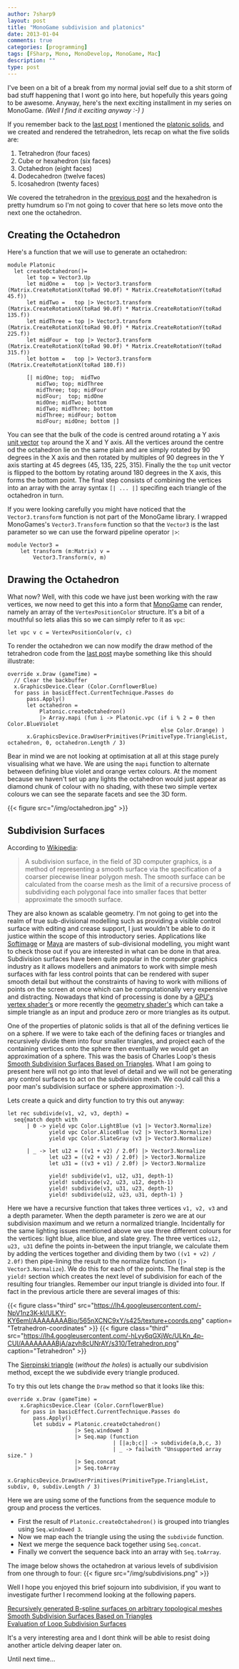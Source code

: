```yaml
---
author: 7sharp9
layout: post
title: "MonoGame subdivision and platonics"
date: 2013-01-04
comments: true
categories: [programming]
tags: [FSharp, Mono, MonoDevelop, MonoGame, Mac]
description: ""
type: post
---
```

I've been on a bit of a break from my normal jovial self due to a shit storm of bad stuff happening that I wont go into here, but hopefully this years going to be awesome.  Anyway, here's the next exciting installment in my series on MonoGame.   *(Well I find it exciting anyway :-) )*  
<!-- more -->
If you remember back to the [last post][3] I mentioned the [platonic solids][1], and we created and rendered the tetrahedron, lets recap on what the five solids are:  

1. Tetrahedron (four faces)
2. Cube or hexahedron (six faces)
3. Octahedron (eight faces)
4. Dodecahedron (twelve faces)
5. Icosahedron (twenty faces)  

We covered the tetrahedron in the [previous post][3] and the hexahedron is pretty humdrum so I'm not going to cover that here so lets move onto the next one the octahedron.   

## Creating the Octahedron
  
Here's a function that we will use to generate an octahedron:  

```
module Platonic
  let createOctahedron()=    
      let top = Vector3.Up
      let midOne =   top |> Vector3.transform (Matrix.CreateRotationX(toRad 90.0f) * Matrix.CreateRotationY(toRad 45.f))
      let midTwo =   top |> Vector3.transform (Matrix.CreateRotationX(toRad 90.0f) * Matrix.CreateRotationY(toRad 135.f))
      let midThree = top |> Vector3.transform (Matrix.CreateRotationX(toRad 90.0f) * Matrix.CreateRotationY(toRad 225.f))
      let midFour =  top |> Vector3.transform (Matrix.CreateRotationX(toRad 90.0f) * Matrix.CreateRotationY(toRad 315.f))
      let bottom =   top |> Vector3.transform (Matrix.CreateRotationX(toRad 180.f))
      
      [| midOne; top;  midTwo
         midTwo; top; midThree
         midThree; top; midFour
         midFour;  top; midOne 
         midOne; midTwo; bottom
         midTwo; midThree; bottom
         midThree; midFour; bottom
         midFour; midOne; bottom |]
```

You can see that the bulk of the code is centred around rotating a Y axis [unit vector][4] `top` around the X and Y axis.  All the vertices around the centre od the octahedron lie on the same plain and are simply rotated by 90 degrees in the X axis and then rotated by multiples of 90 degrees in the Y axis starting at 45 degrees (45, 135, 225, 315).  Finally the the `top` unit vector is flipped to the bottom by rotating around 180 degrees in the X axis, this forms the bottom point.  The final step consists of combining the vertices into an array with the array syntax `[| ... |]` specifing each triangle of the octahedron in turn.  

If you were looking carefully you might have noticed that the `Vector3.transform` function is not part of the MonoGame library.  I wrapped MonoGames's `Vector3.Transform` function so that the `Vector3` is the last parameter so we can use the forward pipeline operator `|>`:

```
module Vector3 =
    let transform (m:Matrix) v = 
        Vector3.Transform(v, m)
```

## Drawing the Octahedron
What now?  Well, with this code we have just been working with the raw vertices, we now need to get this into a form that [MonoGame][2] can render, namely an array of the `VertexPositionColor` structure.  It's a bit of a mouthful so lets alias this so we can simply refer to it as `vpc`:  

```
let vpc v c = VertexPositionColor(v, c)
```

To render the octahedron we can now modify the draw method of the tetrahedron code from the [last post][3] maybe something like this should illustrate:  

```
override x.Draw (gameTime) =
  // Clear the backbuffer
  x.GraphicsDevice.Clear (Color.CornflowerBlue)
  for pass in basicEffect.CurrentTechnique.Passes do
      pass.Apply()
      let octahedron = 
          Platonic.createOctahedron() 
          |> Array.mapi (fun i -> Platonic.vpc (if i % 2 = 0 then Color.BlueViolet
                                                else Color.Orange) )
      x.GraphicsDevice.DrawUserPrimitives(PrimitiveType.TriangleList, octahedron, 0, octahedron.Length / 3)
```

Bear in mind we are not looking at optimisation at all at this stage purely visualising what we have.  We are using the `mapi` function to alternate between defining blue violet and orange vertex colours.  At the moment because we haven't set up any lights the octahedron would just appear as diamond chunk of colour with no shading, with these two simple vertex colours we can see the separate facets and see the 3D form.

{{< figure src="/img/octahedron.jpg" >}}

## Subdivision Surfaces

According to [Wikipedia][5]:  

>A subdivision surface, in the field of 3D computer graphics, is a method of representing a smooth surface via the specification of a coarser piecewise linear polygon mesh. The smooth surface can be calculated from the coarse mesh as the limit of a recursive process of subdividing each polygonal face into smaller faces that better approximate the smooth surface.

They are also known as scalable geometry.  I'm not going to get into the realm of true sub-divisional modelling such as providing a visible control surface with editing and crease support, I just wouldn't be able to do it justice within the scope of this introductory series.  Applications like [Softimage][7] or [Maya][6] are masters of sub-divisional modelling, you might want to check those out if you are interested in what can be done in that area.  Subdivision surfaces have been quite popular in the computer graphics industry as it allows modellers and animators to work with simple mesh surfaces with far less control points that can be rendered with super smooth detail but without the constraints of having to work with millions of points on the screen at once which can be computationally very expensive and distracting.  Nowadays that kind of processing is done by a [GPU's][13] [vertex shader's][11] or more recently the [geometry shader's][12] which can take a simple triangle as an input and produce zero or more triangles as its output.  

One of the properties of platonic solids is that all of the defining vertices lie on a sphere.  If we were to take each of the defining faces or triangles and recursively divide them into four smaller triangles, and project each of the containing vertices onto the sphere then eventually we would get an approximation of a sphere.  This was the basis of Charles Loop's thesis [Smooth Subdivision Surfaces Based on Triangles][9].  What I am going to present here will not go into that level of detail and we will not be generating any control surfaces to act on the subdivision mesh.  We could call this a poor man's subdivision surface or sphere approximation :-).  

Lets create a quick and dirty function to try this out anyway:

```
let rec subdivide(v1, v2, v3, depth) =
  seq{match depth with
      | 0 -> yield vpc Color.LightBlue (v1 |> Vector3.Normalize) 
             yield vpc Color.AliceBlue (v2 |> Vector3.Normalize) 
             yield vpc Color.SlateGray (v3 |> Vector3.Normalize) 
             
      | _ -> let u12 = ((v1 + v2) / 2.0f) |> Vector3.Normalize
             let u23 = ((v2 + v3) / 2.0f) |> Vector3.Normalize
             let u31 = ((v3 + v1) / 2.0f) |> Vector3.Normalize

             yield! subdivide(v1, u12, u31, depth-1)
             yield! subdivide(v2, u23, u12, depth-1)
             yield! subdivide(v3, u31, u23, depth-1)
             yield! subdivide(u12, u23, u31, depth-1) }
```

Here we have a recursive function that takes three vertices `v1, v2, v3` and a depth parameter.   When the depth parameter is zero we are at our subdivision maximum and we return a normalized triangle.  Incidentally for the same lighting issues mentioned above we use three different colours for the vertices: light blue, alice blue, and slate grey.  The three vertices `u12, u23, u31` define the points in-between the input triangle, we calculate them by adding the vertices together and dividing them by two `((v1 + v2) / 2.0f)` then pipe-lining the result to the normalize function (`|> Vector3.Normalize`).  We do this for each of the points.  The final step is the `yield!` section which creates the next level of subdivision for each of the resulting four triangles.  Remember our input triangle is divided into four.  If fact in the previous article there are several images of this:

{{< figure class="third" src="https://lh4.googleusercontent.com/-NpV1nz3K-kI/ULKY-KY6emI/AAAAAAAABio/565nXCNC9xY/s425/texture+coords.png" caption= "Tetrahedron-coordinates" >}}
{{< figure class="third" src="https://lh4.googleusercontent.com/-hLyy6qGXjWc/ULKn_4p-CUI/AAAAAAAABjA/azvh8cUNrAY/s310/Tetrahedron.png" caption="Tetrahedron" >}}

The [Sierpinski triangle][14] (*without the holes*) is actually our subdivision method, except the we subdivide every triangle produced.   

To try this out lets change the `Draw` method so that it looks like this:  

```
override x.Draw (gameTime) =
    x.GraphicsDevice.Clear (Color.CornflowerBlue)
    for pass in basicEffect.CurrentTechnique.Passes do
        pass.Apply()
        let subdiv = Platonic.createOctahedron() 
                     |> Seq.windowed 3
                     |> Seq.map (function 
                                 | [|a;b;c|] -> subdivide(a,b,c, 3)         
                                 | _ -> failwith "Unsupported array size." )                 
                     |> Seq.concat 
                     |> Seq.toArray                                                                         
        x.GraphicsDevice.DrawUserPrimitives(PrimitiveType.TriangleList, subdiv, 0, subdiv.Length / 3)
```

Here we are using some of the functions from the sequence module to group and process the vertices.

* First the result of `Platonic.createOctahedron()` is grouped into triangles using `Seq.windowed 3`.
* Now we map each the triangle using the using the `subdivide` function.  
* Next we merge the sequence back together using `Seq.concat`.
* Finally we convert the sequence back into an array with `Seq.toArray`.  

The image below shows the octahedron at various levels of subdivision from one through to four:
{{< figure src="/img/subdivisions.png" >}}

Well I hope you enjoyed this brief sojourn into subdivision, if you want to investigate further I recommend looking at the following papers.  

[Recursively generated B-spline surfaces on arbitrary topological meshes][8]  
[Smooth Subdivision Surfaces Based on Triangles][9]  
[Evaluation of Loop Subdivision Surfaces][10]  

It's a very interesting area and I dont think will be able to resist doing another article delving deaper later on.  

Until next time...

[1]:http://en.wikipedia.org/wiki/Platonic_solid
[2]:http://www.monogame.net
[3]:https://github.com/7sharp9/PlatonicSolids
[4]:http://en.wikipedia.org/wiki/Unit_vector
[5]:http://en.wikipedia.org/wiki/Subdivision_surface
[6]:http://usa.autodesk.com/maya/
[7]:http://usa.autodesk.com/adsk/servlet/pc/index?id=13571168&siteID=123112
[8]:http://www.cs.berkeley.edu/~sequin/CS284/PAPERS/CatmullClark_SDSurf.pdf
[9]:http://research.microsoft.com/~cloop/thesis.pdf
[10]:http://www.dgp.toronto.edu/people/stam/reality/Research/pdf/loop.pdf
[11]:http://en.wikipedia.org/wiki/Shader#Vertex_shaders
[12]:http://en.wikipedia.org/wiki/Shader#Geometry_shaders
[13]:http://en.wikipedia.org/wiki/Graphics_processing_unit
[14]:http://en.wikipedia.org/wiki/Sierpinski_triangle

